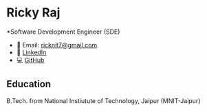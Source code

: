 # Ricky Raj

*Software Development Engineer (SDE)

- 📧 Email: ricknit7@gmail.com
- 💼 [LinkedIn](https://www.linkedin.com/in/ricky-raj-2022umt1551/)
- 💻 [GitHub](https://github.com/rickymnit)

## Education
B.Tech. from National Instiutute of Technology, Jaipur (MNIT-Jaipur)
